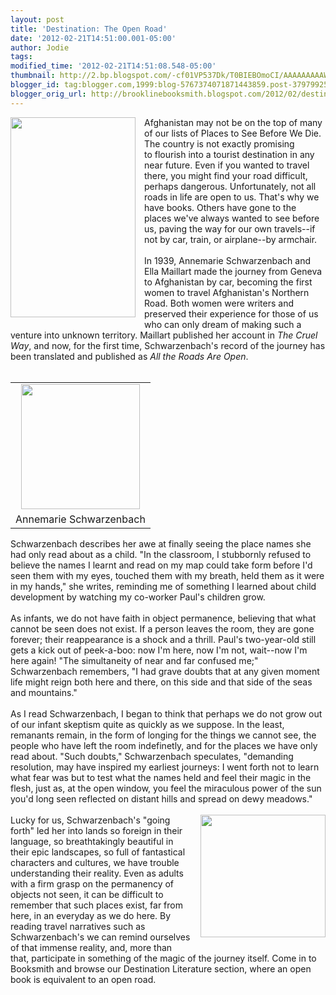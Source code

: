 ```yaml
---
layout: post
title: 'Destination: The Open Road'
date: '2012-02-21T14:51:00.001-05:00'
author: Jodie
tags: 
modified_time: '2012-02-21T14:51:08.548-05:00'
thumbnail: http://2.bp.blogspot.com/-cf01VP537Dk/T0BIEBOmoCI/AAAAAAAAAWU/Vnvn40yXk-4/s72-c/all-the-roads-are-open-the-afghan-journey.jpg
blogger_id: tag:blogger.com,1999:blog-5767374071871443859.post-3797992522673155257
blogger_orig_url: http://brooklinebooksmith.blogspot.com/2012/02/destination-open-road.html
---
```


<div class="separator" style="clear: both; text-align: center;"><a href="http://2.bp.blogspot.com/-cf01VP537Dk/T0BIEBOmoCI/AAAAAAAAAWU/Vnvn40yXk-4/s1600/all-the-roads-are-open-the-afghan-journey.jpg" imageanchor="1" style="clear: left; float: left; margin-bottom: 1em; margin-right: 1em;"><img border="0" height="320" src="http://2.bp.blogspot.com/-cf01VP537Dk/T0BIEBOmoCI/AAAAAAAAAWU/Vnvn40yXk-4/s320/all-the-roads-are-open-the-afghan-journey.jpg" width="200" /></a></div>Afghanistan may not be on the top of&nbsp;many of our lists of Places to See Before We Die. The country is&nbsp;not exactly&nbsp;promising to&nbsp;flourish into&nbsp;a tourist destination in any near future. Even if you wanted to travel there, you might find your road difficult, perhaps dangerous.&nbsp;Unfortunately, not all roads in life are open to us. That's why we have books. Others have gone to the places we've always wanted to see before us, paving the way for our own travels--if not by car, train, or airplane--by armchair.<br /><br />In 1939, Annemarie Schwarzenbach and Ella Maillart made the journey from Geneva to Afghanistan by car, becoming the first women to travel Afghanistan's Northern Road. Both women were writers and preserved their experience for those of us who can only dream of making such a venture into unknown territory. Maillart published her account in <i>The Cruel Way</i>, and now, for the first time, Schwarzenbach's record of the journey has been translated and published as <i>All the Roads Are Open</i>.<br /><br /><table cellpadding="0" cellspacing="0" class="tr-caption-container" style="float: left; text-align: left;"><tbody><tr><td style="text-align: center;"><a href="http://1.bp.blogspot.com/-9cxnj5y2OMU/T0Pw6FdFMNI/AAAAAAAAAWk/p0HhhDndgC8/s1600/03_353.jpg" imageanchor="1" style="clear: left; margin-bottom: 1em; margin-left: auto; margin-right: auto;"><img border="0" height="200" src="http://1.bp.blogspot.com/-9cxnj5y2OMU/T0Pw6FdFMNI/AAAAAAAAAWk/p0HhhDndgC8/s200/03_353.jpg" width="190" /></a></td></tr><tr><td class="tr-caption" style="text-align: center;">Annemarie Schwarzenbach</td></tr></tbody></table>Schwarzenbach describes her awe at finally seeing the place names she had only read about as a child. "In the classroom, I stubbornly refused to believe the names I learnt and read on my map could take form before I'd seen them with my eyes, touched them with my breath, held them as it were in my hands," she writes, reminding me of something I learned about child development by&nbsp;watching my co-worker Paul's children grow.<br /><br />As infants, we do not have faith in object permanence, believing that what cannot be seen does not exist. If a person leaves the room, they are gone forever; their reappearance is a shock and a thrill.  Paul's two-year-old still gets a kick out of peek-a-boo: now I'm here, now I'm not, wait--now I'm here again! "The simultaneity of near and far confused me;" Schwarzenbach  remembers, "I had grave doubts that at any given moment life might reign  both here and there, on this side and that side of the seas and  mountains."<br /><br />As I read Schwarzenbach, I began to think that perhaps we do not grow out of our infant skeptism quite as quickly as we suppose. In the least, remanants remain, in the form of longing for the things we cannot see, the people who have left the room indefinetly, and for the places we have only read about. "Such doubts," Schwarzenbach speculates,&nbsp;"demanding resolution, may have inspired my earliest journeys: I went forth not to learn what fear was but to test what the names held and feel their magic in the flesh, just as, at the open window, you feel the miraculous power of the sun you'd long seen reflected on distant hills and spread on dewy meadows."<br /><br /><a href="http://1.bp.blogspot.com/-X7p4_v_glX8/T0BIjeOeCVI/AAAAAAAAAWc/uo0xBpZwvx8/s1600/ANNEMA%7E1.JPG" imageanchor="1" style="clear: right; float: right; margin-bottom: 1em; margin-left: 1em;"><img border="0" height="196" src="http://1.bp.blogspot.com/-X7p4_v_glX8/T0BIjeOeCVI/AAAAAAAAAWc/uo0xBpZwvx8/s200/ANNEMA%7E1.JPG" width="200" /></a>Lucky for us, Schwarzenbach's "going forth" led her into lands so foreign in their language, so breathtakingly beautiful in their epic&nbsp;landscapes, so full of fantastical characters and cultures, we have trouble understanding their reality. Even as adults with a firm grasp on the permanency of objects not seen, it can be difficult to remember that such places exist, far from here, in an everyday as we do here. By reading&nbsp;travel narratives such as Schwarzenbach's&nbsp;we can remind ourselves of that&nbsp;immense reality, and, more than that,&nbsp;participate in something of the magic of the journey itself. Come in to Booksmith and browse our Destination Literature section, where an open book is equivalent to an open road.